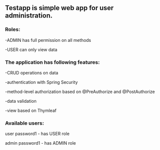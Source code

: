 <h2>Testapp is simple web app for user administration.</h2>

<h3>Roles:</h3>
<p>-ADMIN has full permission on all methods
<p>-USER can only view data

<h3>The application has following features:</h3>
<p>-CRUD operations on data
<p>-authentication with Spring Security
<p>-method-level authorization based on @PreAuthorize and @PostAuthorize
<p>-data validation
<p>-view based on Thymleaf
<h3>Available users:</h3>
<p>user password1  - has USER role
<p>admin password1 - has ADMIN role




